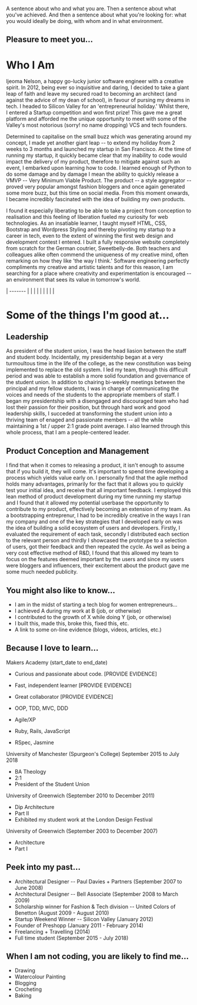 A sentence about who and what you are. Then a sentence about what you've achieved. And then a sentence about what you're looking for: what you would ideally be doing, with whom and in what environment.

## Pleasure to meet you...

# Who I Am

Ijeoma Nelson, a happy go-lucky junior software engineer with a creative spirit. In 2012, being ever so inquisitive and daring, I decided to take a giant leap of faith and leave my secured road to becoming an architect (and against the advice of my dean of school), in favour of pursing my dreams in tech. I headed to Silicon Valley for an 'entrepreneurial holiday.' Whilst there, I entered a Startup competition and won first prize! This gave me a great platform and afforded me the unique opportunity to meet with some of the Valley's most notorious (sorry! no name dropping) VCS and tech founders.

Determined to capitalise on the small buzz which was generating around my concept, I made yet another giant leap -- to extend my holiday from 2 weeks to 3 months and launched my startup in San Francisco. At the time of running my startup, it quickly became clear that my inability to code would impact the delivery of my product, therefore to mitigate against such an event, I embarked upon learning how to code. I learned enough of Python to do some damage and by damage I mean the ability to quickly release a VMVP -- Very Minimum Viable Product. The product -- a style aggregator -- proved very popular amongst fashion bloggers and once again generated some more buzz, but this time on social media. From this moment onwards, I became incredibly fascinated with the idea of building my own products.

I found it especially liberating to be able to take a project from conception to realisation and this feeling of liberation fueled my curiosity for web technologies. As an insatiable learner, I taught myself HTML, CSS, Bootstrap and Wordpress Styling and thereby pivoting my startup to a career in tech, even to the extent of winning the first web design and development contest I entered. I built a fully responsive website completely from scratch for the German coutrier, Sweetbelly-de. Both teachers and colleagues alike often commend the uniqueness of my creative mind, often remarking on how they like 'the way I think.' Software engineering perfectly compliments my creative and artistic talents and for this reason, I am searching for a place where creativity and experimentation is encouraged -- an environment that sees its value in tomorrow's world.


| ------- |
|         |
|         |
|         |
|         |

# Some of the things I'm good at...

## Leadership

As president of the student union, I was the head liasion between the staff and student body. Incidentally, my presidentship began at a very turmoultous time in the life of the college, as the new constitution was being implemented to replace the old system. I led my team, through this difficult period and was able to establish a more solid foundation and governance of the student union. In addition to chairing bi-weekly meetings between the principal and my fellow students, I was in charge of communicating the voices and needs of the students to the appropriate members of staff. I began my presidentship with a disengaged and discouraged team who had lost their passion for their position, but through hard work and good leadership skills, I succeded at transforming the student union into a thriving team of enaged and passionate members -- all the while maintaining a 1st / upper 2:1 grade point average. I also learned through this whole process, that I am a people-centered leader. 

## Product Conception and Management

I find that when it comes to releasing a product, it isn't enough to assume that if you build it, they will come. It's important to spend time developing a process which yields value early on. I personally find that the agile method holds many advantages, primarily for the fact that it allows you to quickly test your initial idea, and receive that all important feedback. I employed this lean method of product development during my time running my startup and I found that it allowed my potential userbase the opportunity to contribute to my product, effectively becoming an extension of my team. As a bootstrapping entreprenur, I had to be incredibly creative in the ways I ran my company and one of the key strategies that I developed early on was the idea of building a solid ecosystem of users and developers. Firstly, I evaluated the requirement of each task, secondly I distributed each section to the relevant person and thirdly I showcased the prototype to a selection of users, got their feedback and then repeated the cycle. As well as being a very cost effective method of R&D, I found that this allowed my team to focus on the features deemed important by the users and since my users were bloggers and influencers, their excitement about the product gave me some much needed publicity. 


## You might also like to know...

- I am in the midst of starting a tech blog for women entrepreneurs...
- I achieved A during my work at B (job, or otherwise)
- I contributed to the growth of X while doing Y (job, or otherwise)
- I built this, made this, broke this, fixed this, etc.
- A link to some on-line evidence (blogs, videos, articles, etc.)

## Because I love to learn...

Makers Academy (start_date to end_date)

- Curious and passionate about code. [PROVIDE EVIDENCE]
- Fast, independent learner [PROVIDE EVIDENCE]
- Great collaborator [PROVIDE EVIDENCE]

- OOP, TDD, MVC, DDD
- Agile/XP
- Ruby, Rails, JavaScript
- RSpec, Jasmine

University of Manchester (Spurgeon's College) September 2015 to July 2018

* BA Theology
* 2:1
* President of the Student Union

University of Greenwich (September 2010 to December 2011)

* Dip Architecture
* Part II
* Exhibited my student work at the London Design Festival

University of Greenwich (September 2003 to December 2007)

* Architecture
* Part I

## Peek into my past...

* Architectural Designer -- Paul Davies + Partners (September 2007 to June 2008)
* Architectural Designer -- Bell Associate (September 2008 to March 2009)   
* Scholarship winner for Fashion & Tech division -- United Colors of Benetton (August 2009 - August 2010)
* Startup Weekend Winner -- Silicon Valley (January 2012)
* Founder of Preshopp (January 2011 - February 2014)
* Freelancing + Travelling (2014)
* Full time student (September 2015 - July 2018)

## When I am not coding, you are likely to find me...

* Drawing
* Watercolour Painting
* Blogging
* Crocheting
* Baking
